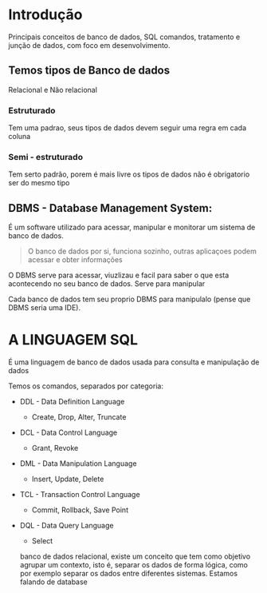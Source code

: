 # Introdução
Principais conceitos de banco de dados, SQL comandos, tratamento e junção de dados, com foco em desenvolvimento.

## Temos tipos de Banco de dados
Relacional e Não relacional
### Estruturado
Tem uma padrao, seus tipos de dados devem seguir uma regra em cada coluna

### Semi - estruturado
Tem serto padrão, porem é mais livre os tipos de dados não é obrigatorio ser do mesmo tipo

## DBMS - Database Management System:
É um software utilizado para acessar, manipular e monitorar um sistema de banco de dados.

> O banco de dados por si, funciona sozinho, outras aplicaçoes podem acessar e obter informações

O DBMS serve para acessar, viuzlizau e facil para  saber o que esta acontecendo no seu banco de dados. Serve para manipular

Cada banco de dados tem seu proprio DBMS para manipulalo (pense que DBMS seria uma IDE).

# A LINGUAGEM SQL

É uma linguagem de banco de dados usada para consulta e manipulação de dados

Temos os comandos, separados por categoria:

- DDL - Data Definition Language
    - Create, Drop, Alter, Truncate
- DCL - Data Control Language
    - Grant, Revoke
- DML - Data Manipulation Language
    - Insert, Update, Delete
- TCL - Transaction Control Language
    - Commit, Rollback, Save Point
- DQL - Data Query Language
    - Select

     banco de dados relacional, existe um conceito que tem como objetivo agrupar um contexto, isto é, separar os dados de forma lógica, como por exemplo separar os dados entre diferentes sistemas. Estamos falando de database